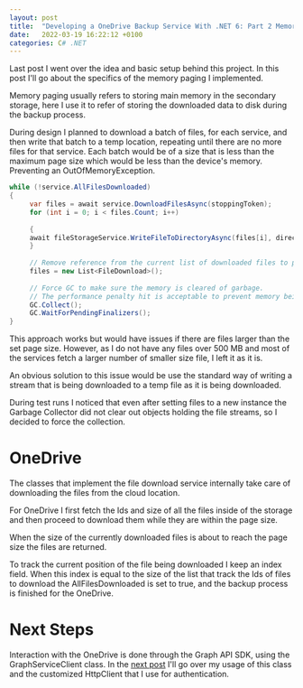 ```yaml
---
layout: post
title:  "Developing a OneDrive Backup Service With .NET 6: Part 2 Memory Paging"
date:   2022-03-19 16:22:12 +0100
categories: C# .NET 
---
```

Last post I went over the idea and basic setup behind this project. In this post I'll go about the specifics of the memory paging I implemented.

Memory paging usually refers to storing main memory in the secondary storage, here I use it to refer of storing the downloaded data to disk during the backup process.

During design I planned to download a batch of files, for each service, and then write that batch to a temp location, repeating until there are no more files for that service. Each batch would be of a size that is less than the maximum page size which would be less than the device's memory. Preventing an OutOfMemoryException.

```csharp
while (!service.AllFilesDownloaded)
{	
	 var files = await service.DownloadFilesAsync(stoppingToken);
	 for (int i = 0; i < files.Count; i++)
	
	 {
	 await fileStorageService.WriteFileToDirectoryAsync(files[i], directory.TempPath); 
	 } 
	
	 // Remove reference from the current list of downloaded files to promote it to Garbage
	 files = new List<FileDownload>();
	
	 // Force GC to make sure the memory is cleared of garbage.
	 // The performance penalty hit is acceptable to prevent memory being cluttered with Garbage
	 GC.Collect();
	 GC.WaitForPendingFinalizers();
}
```
This approach works but would have issues if there are files larger than the set page size. However, as I do not have any files over 500 MB and most of the services fetch a larger number of smaller size file, I left it as it is.

An obvious solution to this issue would be use the standard way of writing a stream that is being downloaded to a temp file as it is being downloaded.

During test runs I noticed that even after setting files to a new instance the Garbage Collector did not clear out objects holding the file streams, so I decided to force the collection.

# OneDrive
The classes that implement the file download service internally take care of downloading the files from the cloud location.

For OneDrive I first fetch the Ids and size of all the files inside of the storage and then proceed to download them while they are within the page size.

When the size of the currently downloaded files is about to reach the page size the files are returned.

To track the current position of the file being downloaded I keep an index field. When this index is equal to the size of the list that track the Ids of files to download the AllFilesDownloaded is set to true, and the backup process is finished for the OneDrive.

# Next Steps
Interaction with the OneDrive is done through the Graph API SDK, using the GraphServiceClient class. In the [next post](http://stefanbalaban.com/c%23/.net/2022/04/07/developing-a-ondedrive-backup-service-part3.html) I'll go over my usage of this class and the customized HttpClient that I use for authentication.